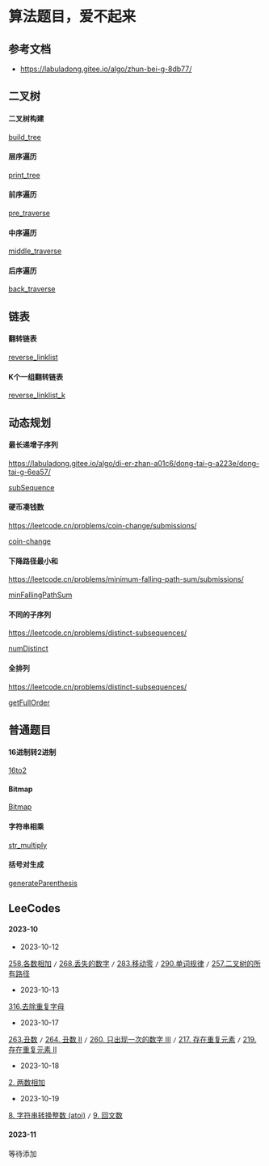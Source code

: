 # 算法题目，爱不起来

## 参考文档

- https://labuladong.gitee.io/algo/zhun-bei-g-8db77/

## 二叉树

<!-- tabs:start -->

#### **二叉树构建**

[build_tree](./code/tree.go ':include :type=code :fragment=build_tree')

#### **层序遍历**

[print_tree](./code/tree.go ':include :type=code :fragment=print_tree')

#### **前序遍历**

[pre_traverse](./code/tree.go ':include :type=code :fragment=pre_traverse')

#### **中序遍历**

[middle_traverse](./code/tree.go ':include :type=code :fragment=middle_traverse')

#### **后序遍历**

[back_traverse](./code/tree.go ':include :type=code :fragment=back_traverse')

<!-- tabs:end -->


## 链表

<!-- tabs:start -->

#### **翻转链表**

[reverse_linklist](./code/linklist.go ':include :type=code :fragment=reverse_linklist')

#### **K个一组翻转链表**

[reverse_linklist_k](./code/linklist.go ':include :type=code :fragment=reverse_linklist_k')

<!-- tabs:end -->

## 动态规划

<!-- tabs:start -->

#### **最长递增子序列**

https://labuladong.gitee.io/algo/di-er-zhan-a01c6/dong-tai-g-a223e/dong-tai-g-6ea57/

[subSequence](./code/dynamic.go ':include :type=code :fragment=subSequence')

#### **硬币凑钱数**

https://leetcode.cn/problems/coin-change/submissions/

[coin-change](./code/dynamic.go ':include :type=code :fragment=coin-change')

#### **下降路径最小和**

https://leetcode.cn/problems/minimum-falling-path-sum/submissions/

[minFallingPathSum](./code/dynamic.go ':include :type=code :fragment=minFallingPathSum')


#### **不同的子序列**

https://leetcode.cn/problems/distinct-subsequences/

[numDistinct](./code/dynamic.go ':include :type=code :fragment=numDistinct')


#### **全排列**

https://leetcode.cn/problems/distinct-subsequences/

[getFullOrder](./code/dynamic.go ':include :type=code :fragment=getFullOrder')

<!-- tabs:end -->

## 普通题目

<!-- tabs:start -->

#### **16进制转2进制**

[16to2](./code/algo.go ':include :type=code :fragment=16to2')


#### **Bitmap**

[Bitmap](./code/algo.go ':include :type=code :fragment=bitmap')

#### **字符串相乘**

[str_multiply](./code/algo.go ':include :type=code :fragment=str_multiply')

#### **括号对生成**

[generateParenthesis](./code/algo.go ':include :type=code :fragment=generateParenthesis')

<!-- tabs:end -->


## LeeCodes

<!-- tabs:start -->

#### **2023-10**

- 2023-10-12

[258.各数相加](https://leetcode.cn/problems/add-digits/) `/` [268.丢失的数字](https://leetcode.cn/problems/missing-number/) `/` [283.移动零](https://leetcode.cn/problems/move-zeroes/) `/` [290.单词规律](https://leetcode.cn/problems/word-pattern/)
`/` [257.二叉树的所有路径](https://leetcode.cn/problems/binary-tree-paths/)

- 2023-10-13

[316.去除重复字母](https://leetcode.cn/problems/remove-duplicate-letters/submissions/473943004/)

- 2023-10-17

[263.丑数](https://leetcode.cn/problemset/algorithms/?page=5)
`/` [264. 丑数 II](https://leetcode.cn/problems/ugly-number-ii/solutions/712102/chou-shu-ii-by-leetcode-solution-uoqd/)
`/` [260. 只出现一次的数字 III](https://leetcode.cn/problems/single-number-iii/solutions/587516/zhi-chu-xian-yi-ci-de-shu-zi-iii-by-leet-4i8e/)
`/` [217. 存在重复元素](https://leetcode.cn/problems/contains-duplicate/submissions/122286980/)
`/` [219. 存在重复元素 II](https://leetcode.cn/problems/contains-duplicate-ii/submissions/161998432/)

- 2023-10-18

[2. 两数相加](https://leetcode.cn/problems/add-two-numbers/description/)

- 2023-10-19

[8. 字符串转换整数 (atoi)](https://leetcode.cn/problems/string-to-integer-atoi/)
`/` [9. 回文数](https://leetcode.cn/problems/palindrome-number/submissions/104250129/)

#### **2023-11**

等待添加

<!-- tabs:end -->